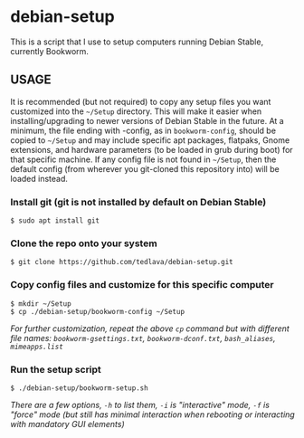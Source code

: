 # debian-setup
This is a script that I use to setup computers running Debian Stable, currently Bookworm.

## USAGE
It is recommended (but not required) to copy any setup files you want customized into the ``~/Setup`` directory.  This will make it easier when installing/upgrading to newer versions of Debian Stable in the future.  At a minimum, the file ending with -config, as in ``bookworm-config``, should be copied to ``~/Setup`` and may include specific apt packages, flatpaks, Gnome extensions, and hardware parameters (to be loaded in grub during boot) for that specific machine.  If any config file is not found in ``~/Setup``, then the default config (from wherever you git-cloned this repository into) will be loaded instead.

### Install git (git is not installed by default on Debian Stable)
    $ sudo apt install git

### Clone the repo onto your system
    $ git clone https://github.com/tedlava/debian-setup.git

### Copy config files and customize for this specific computer
    $ mkdir ~/Setup
    $ cp ./debian-setup/bookworm-config ~/Setup

*For further customization, repeat the above ``cp`` command but with different file names: ``bookworm-gsettings.txt``, ``bookworm-dconf.txt``, ``bash_aliases``, ``mimeapps.list``*

### Run the setup script
    $ ./debian-setup/bookworm-setup.sh

*There are a few options, ``-h`` to list them, ``-i`` is "interactive" mode, ``-f`` is "force" mode (but still has minimal interaction when rebooting or interacting with mandatory GUI elements)*
